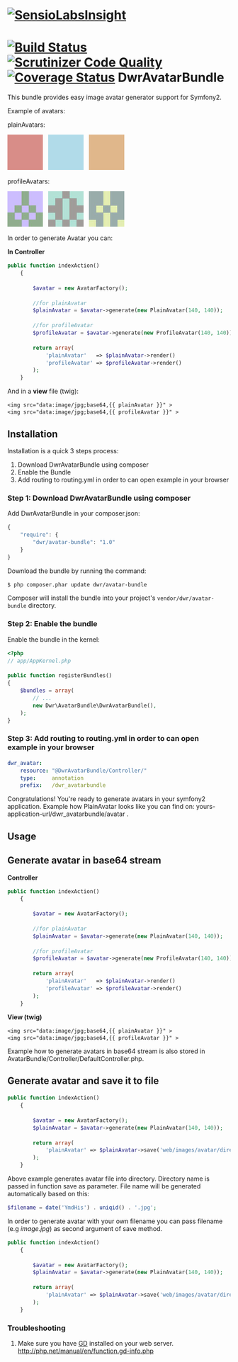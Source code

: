 [![SensioLabsInsight](https://insight.sensiolabs.com/projects/12b57070-5a37-4bdb-a8b3-aeddfdddcfff/big.png)](https://insight.sensiolabs.com/projects/12b57070-5a37-4bdb-a8b3-aeddfdddcfff)
======================
[![Build Status](https://travis-ci.org/dariuszwrzesien/DwrAvatarBundle.svg?branch=master)](https://travis-ci.org/dariuszwrzesien/DwrAvatarBundle)
[![Scrutinizer Code Quality](https://scrutinizer-ci.com/g/dariuszwrzesien/DwrAvatarBundle/badges/quality-score.png?b=master)](https://scrutinizer-ci.com/g/dariuszwrzesien/DwrAvatarBundle/?branch=master)
[![Coverage Status](https://coveralls.io/repos/dariuszwrzesien/DwrAvatarBundle/badge.png)](https://coveralls.io/r/dariuszwrzesien/DwrAvatarBundle)
DwrAvatarBundle
======================

This bundle provides easy image avatar generator support for Symfony2.

Example of avatars:

plainAvatars:

![plainAvatar example #1](Resources/doc/plain1.jpg)&nbsp;&nbsp;
![plainAvatar example #2](Resources/doc/plain2.jpg)&nbsp;&nbsp;
![plainAvatar example #3](Resources/doc/plain3.jpg)&nbsp;&nbsp;

profileAvatars:

![profileAvatar example #1](Resources/doc/profile1.jpg)&nbsp;&nbsp;
![profileAvatar example #2](Resources/doc/profile2.jpg)&nbsp;&nbsp;
![profileAvatar example #3](Resources/doc/profile3.jpg)&nbsp;&nbsp;

In order to generate Avatar you can:

**In Controller**

``` php
public function indexAction()
    {
        
        $avatar = new AvatarFactory();

        //for plainAvatar
        $plainAvatar = $avatar->generate(new PlainAvatar(140, 140)); 

        //for profileAvatar
        $profileAvatar = $avatar->generate(new ProfileAvatar(140, 140));
        
        return array(
            'plainAvatar'   => $plainAvatar->render()
            'profileAvatar' => $profileAvatar->render()
        );
    }
```

And in a **view** file (twig):

``` jinja
<img src="data:image/jpg;base64,{{ plainAvatar }}" >
<img src="data:image/jpg;base64,{{ profileAvatar }}" >
```

## **Installation**

Installation is a quick 3 steps process:

1. Download DwrAvatarBundle using composer
2. Enable the Bundle
3. Add routing to routing.yml in order to can open example in your browser

### Step 1: Download DwrAvatarBundle using composer

Add DwrAvatarBundle in your composer.json:

```js
{
    "require": {
        "dwr/avatar-bundle": "1.0"
    }
}
```

Download the bundle by running the command:

``` bash
$ php composer.phar update dwr/avatar-bundle
```

Composer will install the bundle into your project's `vendor/dwr/avatar-bundle` directory.

### Step 2: Enable the bundle

Enable the bundle in the kernel:

``` php
<?php
// app/AppKernel.php

public function registerBundles()
{
    $bundles = array(
        // ...
        new Dwr\AvatarBundle\DwrAvatarBundle(),
    );
}
```

### Step 3: Add routing to routing.yml in order to can open example in your browser

``` yml
dwr_avatar:
    resource: "@DwrAvatarBundle/Controller/"
    type:     annotation
    prefix:   /dwr_avatarbundle
```

Congratulations! You're ready to generate avatars in your symfony2 application.
Example how PlainAvatar looks like you can find on: yours-application-url/dwr_avatarbundle/avatar .

## **Usage**
## **Generate avatar in base64 stream**

**Controller**

``` php
public function indexAction()
    {
        
        $avatar = new AvatarFactory();

        //for plainAvatar
        $plainAvatar = $avatar->generate(new PlainAvatar(140, 140)); 

        //for profileAvatar
        $profileAvatar = $avatar->generate(new ProfileAvatar(140, 140));
        
        return array(
            'plainAvatar'   => $plainAvatar->render()
            'profileAvatar' => $profileAvatar->render()
        );
    }
```

**View (twig)**

``` jinja
<img src="data:image/jpg;base64,{{ plainAvatar }}" >
<img src="data:image/jpg;base64,{{ profileAvatar }}" >
```

Example how to generate avatars in base64 stream is also stored in AvatarBundle/Controller/DefaultController.php.

## **Generate avatar and save it to file**

``` php
public function indexAction()
    {
        
        $avatar = new AvatarFactory();
        $plainAvatar = $avatar->generate(new PlainAvatar(140, 140));
        
        return array(
            'plainAvatar' => $plainAvatar->save('web/images/avatar/directory')
        );
    }
```

Above example generates avatar file into directory. Directory name is passed in function save as parameter.
File name will be generated automatically based on this:

``` php
$filename = date('YmdHis') . uniqid() . '.jpg';
```

In order to generate avatar with your own filename you can pass filename (e.g *image.jpg*) as second argument of save method.

``` php
public function indexAction()
    {
        
        $avatar = new AvatarFactory();
        $plainAvatar = $avatar->generate(new PlainAvatar(140, 140));
        
        return array(
            'plainAvatar' => $plainAvatar->save('web/images/avatar/directory', 'image.jpg')
        );
    }
```

### Troubleshooting

1. Make sure you have [GD](http://php.net/manual/en/book.image.php) installed on your web server.
    http://php.net/manual/en/function.gd-info.php

